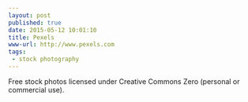 ```yaml
---
layout: post
published: true
date: 2015-05-12 10:01:10
title: Pexels
www-url: http://www.pexels.com
tags: 
 - stock photography
---
```


Free stock photos licensed under Creative Commons Zero (personal or commercial use).

